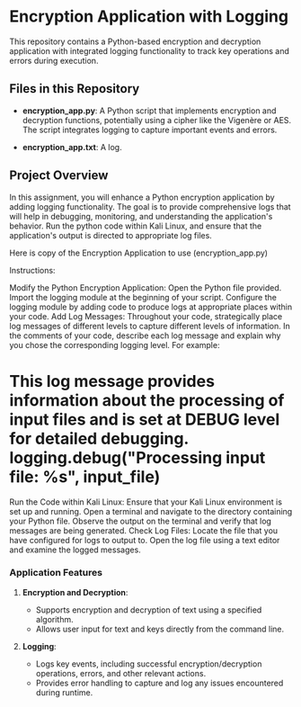 # Encryption Application with Logging

This repository contains a Python-based encryption and decryption application with integrated logging functionality to track key operations and errors during execution.

## Files in this Repository

- **encryption_app.py**: A Python script that implements encryption and decryption functions, potentially using a cipher like the Vigenère or AES. The script integrates logging to capture important events and errors.

- **encryption_app.txt**: A log.

## Project Overview
In this assignment, you will enhance a Python encryption application by adding logging functionality. The goal is to provide comprehensive logs that will help in debugging, monitoring, and understanding the application's behavior. Run the python code within Kali Linux, and ensure that the application's output is directed to appropriate log files.

Here is copy of the Encryption Application to use (encryption_app.py)

Instructions:

Modify the Python Encryption Application:
Open the Python file provided.
Import the logging module at the beginning of your script.
Configure the logging module by adding code to produce logs at appropriate places within your code.
Add Log Messages:
Throughout your code, strategically place log messages of different levels to capture different levels of information.
In the comments of your code, describe each log message and explain why you chose the corresponding logging level. For example:
 # This log message provides information about the processing of input files and is set at DEBUG level for detailed debugging. logging.debug("Processing input file: %s", input_file) 
Run the Code within Kali Linux:
Ensure that your Kali Linux environment is set up and running. Open a terminal and navigate to the directory containing your Python file.
Observe the output on the terminal and verify that log messages are being generated.
Check Log Files:
Locate the file that you have configured for logs to output to.
Open the log file using a text editor and examine the logged messages.

### Application Features

1. **Encryption and Decryption**:
   - Supports encryption and decryption of text using a specified algorithm.
   - Allows user input for text and keys directly from the command line.

2. **Logging**:
   - Logs key events, including successful encryption/decryption operations, errors, and other relevant actions.
   - Provides error handling to capture and log any issues encountered during runtime.
